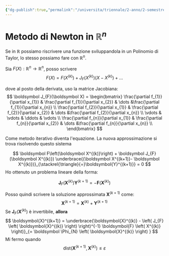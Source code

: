 ```yaml
---
{"dg-publish":true,"permalink":"/universita/triennale/2-anno/2-semestre/analisi-numerica/appunti/03-4-metodo-di-newton-in-n-dimensioni/"}
---
```



# Metodo di Newton in $\mathbb{R}^n$

Se in $\mathbb{R}$ possiamo riscrivere una funzione sviluppandola in un Polinomio di Taylor, lo stesso possiamo fare con $\mathbb{R}^{n}$.

Sia $F(X): \mathbb{R}^{n} \to \mathbb{R}^{n}$, posso scrivere
$$
F(X) = F(X^{(k)}) + J_{F}(X^{(k)})(X-X^{(k)}) + ...
$$

dove al posto della derivata, uso la matrice Jacobiana:
$$
\boldsymbol J_{F}(\boldsymbol X) = 
\begin{bmatrix} 
\frac{\partial f_{1}}{\partial x_{1}} & \frac{\partial f_{1}}{\partial x_{2}} & \dots &\frac{\partial f_{1}}{\partial x_{n}}  \\ 
\frac{\partial f_{2}}{\partial x_{1}} & \frac{\partial f_{2}}{\partial x_{2}} & \dots &\frac{\partial f_{2}}{\partial x_{n}}  \\ 
\vdots & \vdots & \ddots & \vdots \\
\frac{\partial f_{n}}{\partial x_{1}} & \frac{\partial f_{n}}{\partial x_{2}} & \dots &\frac{\partial f_{n}}{\partial x_{n}}  \\ 
\end{bmatrix}
$$

Come metodo iterativo diventa l'equazione. La nuova approssimazione si trova risolvendo questo sistema

$$
\boldsymbol F\left(\boldsymbol X^{(k)}\right) + \boldsymbol J_{F}(\boldsymbol X^{(k)}) \underbrace{(\boldsymbol X^{(k+1)}- \boldsymbol X^{(k)})}_{\stackrel{\triangle}{=}\boldsymbol{Y}^{(k+1)}} = 0
$$
Ho ottenuto un problema lineare della forma:

$$
\boldsymbol{J}_{F} (\boldsymbol{X}^{(k)}) \boldsymbol{Y}^{(k+1)} = - \boldsymbol{F}(\boldsymbol{X}^{(k)})
$$

Posso quindi scrivere la soluzione approssimata $\boldsymbol{X}^{(k+1)}$ come:
$$
\boldsymbol{X}^{(k+1)} = \boldsymbol{X}^{(k)}  + \boldsymbol{Y}^{(k+1)}
$$
Se $\boldsymbol{J}_{F}(\boldsymbol{X}^{(k)})$ è invertibile, **allora** 
$$
\boldsymbol{X}^{(k+1)} = \underbrace{\boldsymbol{X}^{(k)} - \left( J_{F} \left( \boldsymbol{X}^{(k)} \right) \right)^{-1} \boldsymbol{F} \left( X^{(k)} \right)}_{= \boldsymbol \Phi_{N} \left( \boldsymbol{X}^{(k)} \right) }
$$
Mi fermo quando 
$$
\mathrm{dist}\left( \boldsymbol{X}^{(k+1)}, \boldsymbol{X}^{(k)} \right) \le \varepsilon
$$
